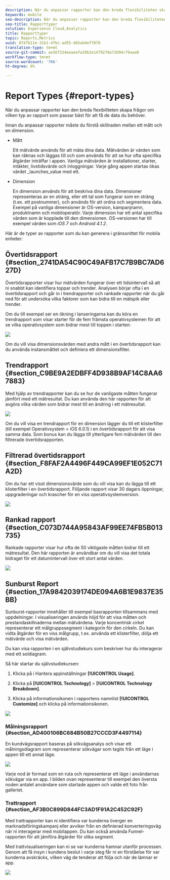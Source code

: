 ```yaml
---
description: När du anpassar rapporter kan den breda flexibiliteten skapa frågor om vilken typ av rapport som passar bäst för att få de data du behöver.
keywords: mobile
seo-description: När du anpassar rapporter kan den breda flexibiliteten skapa frågor om vilken typ av rapport som passar bäst för att få de data du behöver.
seo-title: Rapporttyper
solution: Experience Cloud,Analytics
title: Rapporttyper
topic: Reports,Metrics
uuid: 8747b11e-31b1-47bc-ad55-db5ab4ef7078
translation-type: tm+mt
source-git-commit: ae16f224eeaeefa29b2e1479270a72694c79aaa0
workflow-type: tm+mt
source-wordcount: '766'
ht-degree: 0%

---
```



# Report Types {#report-types}

När du anpassar rapporter kan den breda flexibiliteten skapa frågor om vilken typ av rapport som passar bäst för att få de data du behöver.

Innan du anpassar rapporter måste du förstå skillnaden mellan ett mått och en dimension.

* Mått

   Ett mätvärde används för att mäta dina data. Mätvärden är värden som kan räknas och läggas till och som används för att se hur ofta specifika åtgärder inträffar i appen. Vanliga mätvärden är installationer, starter, intäkter, livstidsvärde och inloggningar. Varje gång appen startas ökas värdet _launches_value med ett.

* Dimension

   En dimension används för att beskriva dina data. Dimensioner representeras av en sträng, eller ett tal som fungerar som en sträng (t.ex. ett postnummer), och används för att ordna och segmentera data. Exempel på vanliga dimensioner är OS-version, kampanjnamn, produktnamn och mobiloperatör. Varje dimension har ett antal specifika värden som är kopplade till den dimensionen. OS-versionen har till exempel värden som _iOS 7_ och _Android 4.1.2_.

Här är de typer av rapporter som du kan generera i gränssnittet för mobila enheter:

## Övertidsrapport {#section_2741DA54C90C49AFB17C7B9BC7AD627D}

Övertidsrapporter visar hur mätvärden fungerar över ett tidsintervall så att ni snabbt kan identifiera toppar och trender. Analysen börjar ofta i en övertidsrapport och går in i trendrapporter och rankade rapporter när du går ned för att undersöka vilka faktorer som kan bidra till en mätspik eller trender.

Om du till exempel ser en ökning i lanseringarna kan du köra en trendrapport som visar starter för de fem främsta operativsystemen för att se vilka operativsystem som bidrar mest till toppen i starten:

![](assets/overtime.png)

Om du vill visa dimensionsvärden med andra mått i en övertidsrapport kan du använda instansmåttet och definiera ett dimensionsfilter.

## Trendrapport {#section_C9BE9A2EDBFF4D938B9AF14C8AA67883}

Med hjälp av trendrapporter kan du se hur de vanligaste måtten fungerar jämfört med ett mätresultat. Du kan använda den här rapporten för att avgöra vilka värden som bidrar mest till en ändring i ett mätresultat.

![](assets/trended.png)

Om du vill visa en trendrapport för en dimension lägger du till ett klisterfilter (till exempel Operativsystem = iOS 6.0.1) i en övertidsrapport för att visa samma data. Som bonus kan du lägga till ytterligare fem mätvärden till den filtrerade övertidsrapporten.

## Filtrerad övertidsrapport {#section_F8FAF2A4496F449CA99EF1E052C71A2D}

Om du har ett visst dimensionsvärde som du vill visa kan du lägga till ett klisterfilter i en övertidsrapport. Följande rapport visar 30 dagars öppningar, uppgraderingar och krascher för en viss operativsystemversion.

![](assets/overtime-filter.png)

## Rankad rapport {#section_C073D744A95843AF99EE74FB5B013735}

Rankade rapporter visar hur ofta de 50 viktigaste måtten bidrar till ett mätresultat. Den här rapporten är användbar om du vill visa det totala bidraget för ett datumintervall över ett stort antal värden.

![](assets/ranked.png)

## Sunburst Report {#section_17A9842039174DE094A6B1E9837E35BB}

Sunburst-rapporter innehåller till exempel basrapporten tillsammans med uppdelningar. I visualiseringen används höjd för att visa måtten och prestandaskillnaderna mellan mätvärdena. Varje koncentrisk cirkel representerar ett målgruppssegment i kategorin för den cirkeln. Du kan vidta åtgärder för en viss målgrupp, t.ex. använda ett klisterfilter, dölja ett mätvärde och visa mätvärden.

Du kan visa rapporten i en självstudiekurs som beskriver hur du interagerar med ett soldiagram.

Så här startar du självstudiekursen:

1. Klicka på i Hantera appinställningar **[!UICONTROL Usage]**.

1. Klicka på **[!UICONTROL Technology]** > **[!UICONTROL Technology Breakdown]**.
1. Klicka på informationsikonen i rapportens namnlist **[!UICONTROL Customize]** och klicka på informationsikonen.

![](assets/report_technology.png)

### Målningsrapport {#section_AD400106BC684B50B27CCCD3F4497114}

En kundvägsrapport baseras på sökvägsanalys och visar ett målningsdiagram som representerar sökvägar som tagits från ett läge i appen till ett annat läge.

![](assets/action_paths.png)

Varje nod är formad som en ruta och representerar ett läge i användarnas sökvägar via en app. I bilden ovan representerar till exempel den översta noden antalet användare som startade appen och valde ett foto från galleriet.

### Trattrapport {#section_AF3B0C899D844FC3AD1F91A2C452C92F}

Med trattrapporter kan ni identifiera var kunderna överger en marknadsföringskampanj eller avviker från en definierad konverteringsväg när ni interagerar med mobilappen. Du kan också använda Funnel-rapporten för att jämföra åtgärder för olika segment.

Med trattvisualiseringen kan ni se var kunderna hamnar utanför processen. Genom att få insyn i kundens beslut i varje steg får ni en förståelse för var kunderna avskräcks, vilken väg de tenderar att följa och när de lämnar er app.

![](assets/funnel.png)
